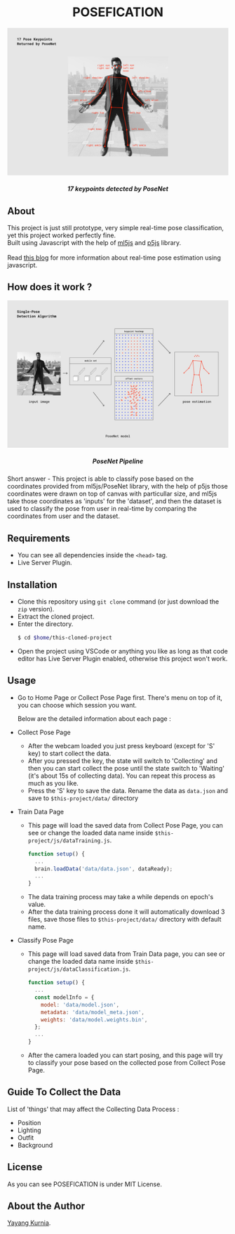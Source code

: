 <h1 align="center">POSEFICATION</h1>

<p align="center">
  <img src="https://github.com/kurnyaannn/posefication/blob/master/misc/pose_keypoints.png?raw=true">
</p>
<h5 align="center">17 keypoints detected by PoseNet</h5>

## About
This project is just still prototype, very simple real-time pose classification, yet this project worked perfectly fine. <br>
Built using Javascript with the help of [ml5js](https://ml5js.org) and [p5js](https://p5js.org) library.<br><br>
Read <a href="https://medium.com/tensorflow/real-time-human-pose-estimation-in-the-browser-with-tensorflow-js-7dd0bc881cd5">this blog</a> for more information about real-time pose estimation using javascript.

## How does it work ?
<p align="center">
  <img src="https://github.com/kurnyaannn/posefication/blob/master/misc/pose_keypoints_pipeline.png?raw=true">
</p>
<h5 align="center">PoseNet Pipeline</h5>
Short answer - This project is able to classify pose based on the coordinates provided from ml5js/PoseNet library, with the help of p5js those coordinates were drawn on top of canvas with particullar size, and ml5js take those coordinates as 'inputs' for the 'dataset', and then the dataset is used to classify the pose from user in real-time by comparing the coordinates from user and the dataset.

## Requirements
* You can see all dependencies inside the `<head>` tag.
* Live Server Plugin.

## Installation
* Clone this repository using `git clone` command (or just download the `zip` version).
* Extract the cloned project.
* Enter the directory.
  ```bash
  $ cd $home/this-cloned-project
  ```
* Open the project using VSCode or anything you like as long as that code editor has Live Server Plugin enabled, otherwise this project won't work.

## Usage
* Go to Home Page or Collect Pose Page first. There's menu on top of it, you can choose which session you want.

  Below are the detailed information about each page :
* Collect Pose Page
  * After the webcam loaded you just press keyboard (except for 'S' key) to start collect the data.
  * After you pressed the key, the state will switch to 'Collecting' and then you can start collect the pose until the state switch to 'Waiting' (it's about 15s of collecting data). You can repeat this process as much as you like.
  * Press the 'S' key to save the data. Rename the data as `data.json` and save to `$this-project/data/` directory
* Train Data Page
  * This page will load the saved data from Collect Pose Page, you can see or change the loaded data name inside `$this-project/js/dataTraining.js`.
    ```javascript
    function setup() {
      ...
      brain.loadData('data/data.json', dataReady);
      ...
    }
    ```
  * The data training process may take a while depends on epoch's value.
  * After the data training process done it will automatically download 3 files, save those files to `$this-project/data/` directory with default name.
* Classify Pose Page
  * This page will load saved data from Train Data page, you can see or change the loaded data name inside `$this-project/js/dataClassification.js`.
    ```javascript
    function setup() {
      ...
      const modelInfo = {
        model: 'data/model.json',
        metadata: 'data/model_meta.json',
        weights: 'data/model.weights.bin',
      };
      ...
    }
    ```
  * After the camera loaded you can start posing, and this page will try to classify your pose based on the collected pose from Collect Pose Page.

## Guide To Collect the Data
List of 'things' that may affect the Collecting Data Process :
* Position
* Lighting
* Outfit
* Background

## License
As you can see POSEFICATION is under MIT License.

## About the Author
<a href="https://kurnyaannn.github.io">Yayang Kurnia</a>.
